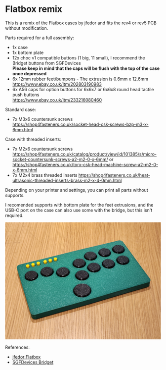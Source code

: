 # Flatbox remix
This is a remix of the Flatbox cases by jfedor and fits the rev4 or rev5 PCB without modification.

Parts required for a full assembly:
- 1x case
- 1x bottom plate
- 12x choc v1 compatible buttons (1 big, 11 small), I recommend the Bridget buttons from SGFDevices<br>
  **Please keep in mind that the caps will be flush with the top of the case once depressed**
- 6x 12mm rubber feet/bumpons - The extrusion is 0.6mm x 12.6mm<br>
  https://www.ebay.co.uk/itm/202803190983
- 6x A56 caps for option buttons for 6x6x7 or 6x6x8 round head tactile push buttons<br>
  https://www.ebay.co.uk/itm/233216080460

Standard case:
- 7x M3x6 countersunk screws<br>
  https://shop4fasteners.co.uk/socket-head-csk-screws-bzp-m3-x-6mm.html

Case with threaded inserts:
- 7x M2x6 countersunk screws<br>
    https://shop4fasteners.co.uk/catalog/product/view/id/101385/s/micro-socket-countersunk-screws-a2-m2-0-x-6mm/
    or
    https://shop4fasteners.co.uk/torx-csk-head-machine-screw-a2-m2-0-x-6mm.html
- 7x M2x4 brass threaded inserts
    https://shop4fasteners.co.uk/heat-ultrasonic-threaded-inserts-brass-m2-x-4-0mm.html
    
Depending on your printer and settings, you can print all parts without supports.<br>

I recomended supports with bottom plate for the feet extrusions, and the USB-C port on the case can also use some with the bridge, but this isn't required.

![Assembled controller](img/20230512_152635.jpg)

References:
- [jfedor Flatbox](https://github.com/jfedor2/flatbox)
- [SGFDevices Bridget](https://github.com/sgfdevices/Bridget)
